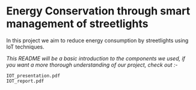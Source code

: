 # Energy Conservation through smart management of streetlights
In this project we aim to reduce energy consumption by streetlights using IoT techniques.

*This README will be a basic introduction to the components we used, if you want a more thorough understanding of our project, check out :-*
```
IOT_presentation.pdf
IOT_report.pdf

```


